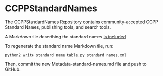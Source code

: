 # CCPPStandardNames

The CCPPStandardNames Repository contains community-accepted CCPP
Standard Names, publishing tools, and search tools.

A Markdown file describing the standard names
[is included](https://github.com/ESCOMP/CCPPStandardNames/blob/master/Metadata-standard-names.md).

To regenerate the standard name Markdown file, run:
```
python2 write_standard_name_table.py standard_names.xml
```

Then, commit the new Metadata-standard-names.md file and push to GitHub.
